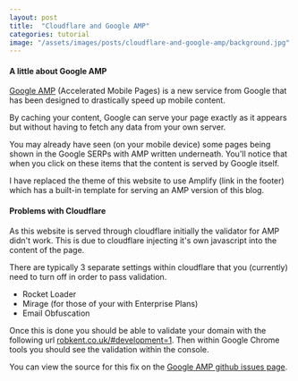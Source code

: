 ```yaml
---
layout: post
title:  "Cloudflare and Google AMP"
categories: tutorial
image: "/assets/images/posts/cloudflare-and-google-amp/background.jpg"
---
```


#### A little about Google AMP

[Google AMP](https://www.ampproject.org/) (Accelerated Mobile Pages) is a new service from Google that has been designed to drastically speed up mobile content.

By caching your content, Google can serve your page exactly as it appears but without having to fetch any data from your own server.

You may already have seen (on your mobile device) some pages being shown in the Google SERPs with AMP written underneath. You'll notice that when you click on these items that the content is served by Google itself.

<amp-img width="743" height="891" layout="responsive" src="/assets/images/posts/cloudflare-and-google-amp/serps.jpg"></amp-img>

I have replaced the theme of this website to use Amplify (link in the footer) which has a built-in template for serving an AMP version of this blog.

#### Problems with Cloudflare

As this website is served through cloudflare initially the validator for AMP didn't work. This is due to cloudflare injecting it's own javascript into the content of the page.

There are typically 3 separate settings within cloudflare that you (currently) need to turn off in order to pass validation.

*	Rocket Loader
*	Mirage (for those of your with Enterprise Plans)
*	Email Obfuscation

<amp-img width="814" height="475" layout="responsive" src="/assets/images/posts/cloudflare-and-google-amp/cloudflare.gif"></amp-img>

Once this is done you should be able to validate your domain with the following url [robkent.co.uk/#development=1](https://robkent.co.uk/#development=1). Then within Google Chrome tools you should see the validation within the console.

<amp-img width="800" height="101" layout="responsive" src="/assets/images/posts/cloudflare-and-google-amp/google-chrome-console.jpg"></amp-img>

You can view the source for this fix on the [Google AMP github issues page](https://github.com/ampproject/amphtml/issues/2380).